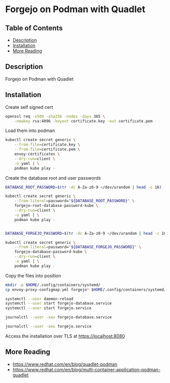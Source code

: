 
# Forgejo on Podman with Quadlet

## Table of Contents

- [Description](#description)
- [Installation](#installation)
- [More Reading](#more-reading)

## Description

Forgejo on Podman with Quadlet

## Installation

Create self signed cert

```bash
openssl req -x509 -sha256 -nodes -days 365 \
    -newkey rsa:4096 -keyout certificate.key -out certificate.pem
```

Load them into podman

```bash
kubectl create secret generic \
    --from-file=certificate.key \
    --from-file=certificate.pem \
    envoy-certificates \
    --dry-run=client \
    -o yaml | \
    podman kube play -
```

Create the database root and user passwords

```bash
DATABASE_ROOT_PASSWORD=$(tr -dc A-Za-z0-9 </dev/urandom | head -c 16)

kubectl create secret generic \
    --from-literal=password="${DATABASE_ROOT_PASSWORD}" \
    forgejo-root-database-password-kube \
    --dry-run=client \
    -o yaml | \
    podman kube play -


DATABASE_FORGEJO_PASSWORD=$(tr -dc A-Za-z0-9 </dev/urandom | head -c 16)

kubectl create secret generic \
    --from-literal=password="${DATABASE_FORGEJO_PASSWORD}" \
    forgejo-database-password-kube \
    --dry-run=client \
    -o yaml | \
    podman kube play -
```

Copy the files into position

```bash
mkdir -p $HOME/.config/containers/systemd/
cp envoy-proxy-configmap.yml forgejo* $HOME/.config/containers/systemd/
```

```bash
systemctl --user daemon-reload
systemctl --user start forgejo-database.service
systemctl --user start forgejo.service
```

```bash
journalctl --user -xeu forgejo-database.service

journalctl --user -xeu forgejo.service
```

Access the installation over TLS at <https://localhost:8080>


## More Reading

- <https://www.redhat.com/en/blog/quadlet-podman>
- <https://www.redhat.com/en/blog/multi-container-application-podman-quadlet>
